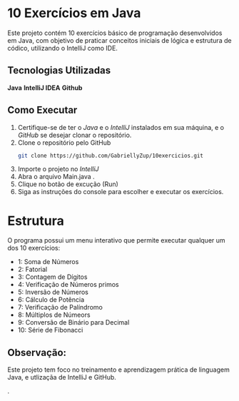 # 10 Exercícios em Java

Este projeto contém 10 exercícios básico de programação desenvolvidos em Java, com objetivo de praticar conceitos iniciais de lógica e estrutura de códico, utilizando o IntelliJ como IDE.

## Tecnologias Utilizadas
**Java**
**IntelliJ IDEA**
**Github**

## Como Executar

1. Certifique-se de ter o *Java* e o *IntelliJ* instalados em sua máquina, e o *GitHub* se desejar clonar o repositório.
2. Clone o repositório pelo GitHub
    ```bash 
    git clone https://github.com/GabriellyZup/10exercicios.git
3. Importe o projeto no *IntelliJ* 
4. Abra o arquivo Main.java .
5. Clique no botão de excução (Run) 
6. Siga as instruções do console para escolher e executar os exercícios.

# Estrutura

O programa possui um menu interativo que permite executar qualquer um dos 10 exercícios:
- 1: Soma de Números
- 2: Fatorial
- 3: Contagem de Dígitos
- 4: Verificação de Números primos
- 5: Inversão de Números
- 6: Cálculo de Potência
- 7: Verificação de Palíndromo
- 8: Múltiplos de Númeors
- 9: Conversão de Binário para Decimal
- 10: Série de Fibonacci

## Observação:
Este projeto tem foco no treinamento e aprendizagem prática de linguagem Java, e utlizaçãa de IntelliJ e GitHub. 


.
